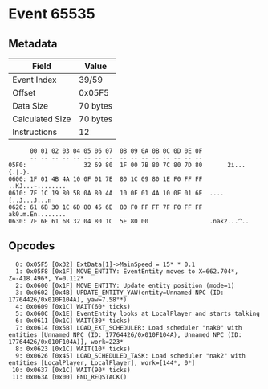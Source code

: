 # Event 65535

## Metadata

| Field           | Value    |
|-----------------|----------|
| Event Index     | 39/59    |
| Offset          | 0x05F5   |
| Data Size       | 70 bytes |
| Calculated Size | 70 bytes |
| Instructions    | 12       |

```
      00 01 02 03 04 05 06 07  08 09 0A 0B 0C 0D 0E 0F
      -- -- -- -- -- -- -- --  -- -- -- -- -- -- -- --
05F0:                32 69 80  1F 00 7B 80 7C 80 7D 80       2i...{.|.}.
0600: 1F 01 4B 4A 10 0F 01 7E  80 1C 09 80 1E F0 FF FF  ..KJ...~........
0610: 7F 1C 19 80 5B 0A 80 4A  10 0F 01 4A 10 0F 01 6E  ....[..J...J...n
0620: 61 6B 30 1C 6D 80 45 6E  80 F0 FF FF 7F F0 FF FF  ak0.m.En........
0630: 7F 6E 61 6B 32 04 80 1C  5E 80 00                 .nak2...^..     
```

## Opcodes

```
  0: 0x05F5 [0x32] ExtData[1]->MainSpeed = 15* * 0.1
  1: 0x05F8 [0x1F] MOVE_ENTITY: EventEntity moves to X=662.704*, Z=-418.496*, Y=0.112*
  2: 0x0600 [0x1F] MOVE_ENTITY: Update entity position (mode=1)
  3: 0x0602 [0x4B] UPDATE_ENTITY_YAW(entity=Unnamed NPC (ID: 17764426/0x010F104A), yaw=7.58°*)
  4: 0x0609 [0x1C] WAIT(60* ticks)
  5: 0x060C [0x1E] EventEntity looks at LocalPlayer and starts talking
  6: 0x0611 [0x1C] WAIT(30* ticks)
  7: 0x0614 [0x5B] LOAD_EXT_SCHEDULER: Load scheduler "nak0" with entities [Unnamed NPC (ID: 17764426/0x010F104A), Unnamed NPC (ID: 17764426/0x010F104A)], work=223*
  8: 0x0623 [0x1C] WAIT(10* ticks)
  9: 0x0626 [0x45] LOAD_SCHEDULED_TASK: Load scheduler "nak2" with entities [LocalPlayer, LocalPlayer], work=[144*, 0*]
 10: 0x0637 [0x1C] WAIT(90* ticks)
 11: 0x063A [0x00] END_REQSTACK()
```
